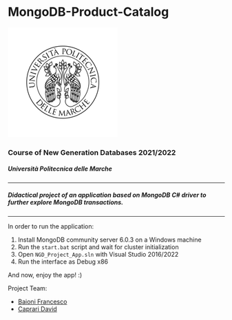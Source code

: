 # MongoDB-Product-Catalog

![](docs/src/UNVIPM.png)

### Course of New Generation Databases 2021/2022
##### Università Politecnica delle Marche

---

##### Didactical project of an application based on MongoDB C# driver to further explore MongoDB transactions.

---

In order to run the application:

1. Install MongoDB community server 6.0.3 on a Windows machine
2. Run the `start.bat` script and wait for cluster initialization
3. Open `NGD_Project_App.sln` with Visual Studio 2016/2022
4. Run the interface as Debug x86

And now, enjoy the app! :)

Project Team:

- [Baioni Francesco](https://github.com/Baionikke)
- [Caprari David](https://github.com/daverent)
